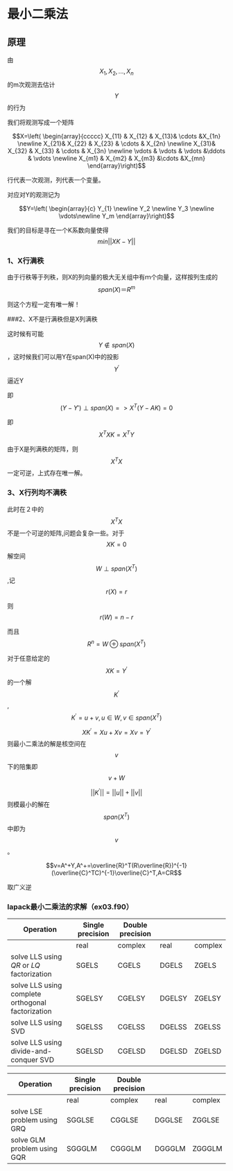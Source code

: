 # 最小二乘法

## 原理

由$$X_1,X_2,...,X_n$$的m次观测去估计$$Y$$的行为

我们将观测写成一个矩阵

$$X=\left( \begin{array}{ccccc} X_{11} & X_{12} & X_{13}& \cdots  &X_{1n} \newline X_{21}& X_{22} & X_{23} & \cdots & X_{2n} \newline X_{31}& X_{32} & X_{33} & \cdots & X_{3n}  \newline \vdots & \vdots &   \vdots &\ddots & \vdots \newline X_{m1} & X_{m2} & X_{m3} &\cdots &X_{mn} \end{array}\right)$$

行代表一次观测，列代表一个变量。

对应对Y的观测记为

$$Y=\left( \begin{array}{c} Y_{1}  \newline Y_2 \newline Y_3 \newline \vdots\newline Y_m \end{array}\right)$$

我们的目标是寻在一个K系数向量使得$$min||XK-Y||$$

### 1、X行满秩

由于行秩等于列秩，则X的列向量的极大无关组中有ｍ个向量，这样按列生成的$$span(X)＝R^m$$

则这个方程一定有唯一解！

###2、X不是行满秩但是X列满秩

这时候有可能$$Y\notin span(X)$$，这时候我们可以用Y在span(X)中的投影$$Y^{'}$$逼近Y

即$$(Y-Y')\perp span(X) => X^T(Y-AK)=0$$

即$$X^TXK=X^TY$$

由于X是列满秩的矩阵，则$$X^TX$$一定可逆，上式存在唯一解。

### 3、X行列均不满秩

此时在２中的$$X^TX$$不是一个可逆的矩阵,问题会复杂一些。对于$$XK=0$$解空间$$W\perp span(X^T)$$,记$$r(X)=r$$

则$$r(W)=n-r$$

而且$$R^n=W\oplus span(X^T)$$

对于任意给定的$$XK=Y^{'}$$的一个解$$K^{'}$$,$$K^{'}=u+v  , u\in W ,v\in span(X^T)$$

$$XK^{'}=Xu+Xv=Xv=Y^{'}$$则最小二乘法的解是核空间在$$v$$下的陪集即$$v+W$$

$$||K^{'}||=||u||+||v||$$则模最小的解在$$span(X^T)$$中即为$$v$$。

$$v=A^+Y,A^+=\overline{R}^T(R\overline{R})^{-1}(\overline{C}^TC)^{-1}\overline{C}^T,A=CR​$$

取广义逆

### lapack最小二乘法的求解（ex03.f90）

| Operation                                         | Single precision | Double precision |        |         |
| ------------------------------------------------- | ---------------- | ---------------- | ------ | ------- |
|                                                   | real             | complex          | real   | complex |
| solve LLS using *QR* or *LQ* factorization        | SGELS            | CGELS            | DGELS  | ZGELS   |
| solve LLS using complete orthogonal factorization | SGELSY           | CGELSY           | DGELSY | ZGELSY  |
| solve LLS using SVD                               | SGELSS           | CGELSS           | DGELSS | ZGELSS  |
| solve LLS using divide-and-conquer SVD            | SGELSD           | CGELSD           | DGELSD | ZGELSD  |



| Operation                   | Single precision | Double precision |        |         |
| --------------------------- | ---------------- | ---------------- | ------ | ------- |
|                             | real             | complex          | real   | complex |
| solve LSE problem using GRQ | SGGLSE           | CGGLSE           | DGGLSE | ZGGLSE  |
| solve GLM problem using GQR | SGGGLM           | CGGGLM           | DGGGLM | ZGGGLM  |